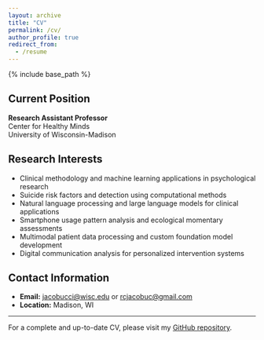 ```yaml
---
layout: archive
title: "CV"
permalink: /cv/
author_profile: true
redirect_from:
  - /resume
---
```


{% include base_path %}

## Current Position
**Research Assistant Professor**  
Center for Healthy Minds  
University of Wisconsin-Madison

## Research Interests
* Clinical methodology and machine learning applications in psychological research
* Suicide risk factors and detection using computational methods
* Natural language processing and large language models for clinical applications
* Smartphone usage pattern analysis and ecological momentary assessments
* Multimodal patient data processing and custom foundation model development
* Digital communication analysis for personalized intervention systems

## Contact Information
* **Email:** jacobucci@wisc.edu or rcjacobuc@gmail.com
* **Location:** Madison, WI

---

For a complete and up-to-date CV, please visit my [GitHub repository](https://github.com/Rjacobucci/CV/blob/master/rj_cv.pdf).
